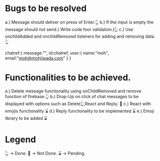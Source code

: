 # Bugs to be resolved

a.) Message should deliver on press of Enter.👆
b.) If the input is empty the message should not send.( Write code foor validation.)👆
c.) Use onchildAdded and onchildRemoved listeners for adding and removing data. 👆

chatref:{
message:"",
id:chatref,
user:{
name:"moh",
email:"moh@mohjiwada.com"
}
}

# Functionalities to be achieved.

a.) Delete message functionality using onChildRemoved and remove function of firebase.👆
b.) Drop-Up on click of chat messages to be displayed with options such as Delete👆,React and Reply. 🤞
c.) React with emojis functionality ⌛
d.) Reply functionality to be implemented ⌛
e.) Emoji library to be added ⌛

# Legend

👆 -> Done.
🤞 -> Not Done.
⌛ -> Pending.
